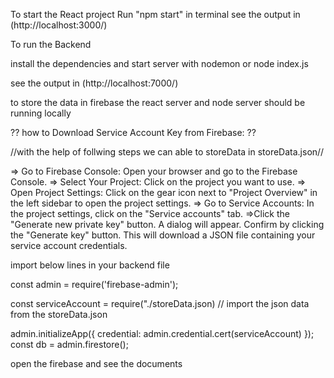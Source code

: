 To start the React project 
Run "npm start" in terminal
see the output in (http://localhost:3000/)

To run the Backend

install the dependencies and start server with nodemon or node index.js

see the output in (http://localhost:7000/)

to store the data in firebase the react server and node server should be running locally


 ?? how to Download Service Account Key from Firebase: ??

//with the help of follwing  steps we can able to storeData in storeData.json//

=> Go to Firebase Console: Open your browser and go to the Firebase Console.
=> Select Your Project: Click on the project you want to use.
=> Open Project Settings: Click on the gear icon next to "Project Overview" in the left sidebar to open the project settings.
=> Go to Service Accounts: In the project settings, click on the "Service accounts" tab.
=>Click the "Generate new private key" button.
A dialog will appear. Confirm by clicking the "Generate key" button.
This will download a JSON file containing your service account credentials.

import below lines in your backend file

const admin = require('firebase-admin');

const serviceAccount = require("./storeData.json) // import the json data from the 
storeData.json

admin.initializeApp({
  credential: admin.credential.cert(serviceAccount)
});
const db = admin.firestore();

open the firebase and see the documents
